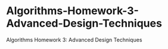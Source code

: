 # Algorithms-Homework-3-Advanced-Design-Techniques
Algorithms Homework 3: Advanced Design Techniques
